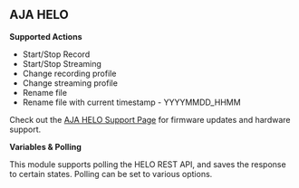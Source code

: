 ## AJA HELO

**Supported Actions**

* Start/Stop Record
* Start/Stop Streaming
* Change recording profile
* Change streaming profile
* Rename file
* Rename file with current timestamp - YYYYMMDD_HHMM

Check out the [AJA HELO Support Page](https://www.aja.com/products/helo#support) for firmware updates and hardware support.

**Variables & Polling**

This module supports polling the HELO REST API, and saves the response to certain states. Polling can be set to various options.
